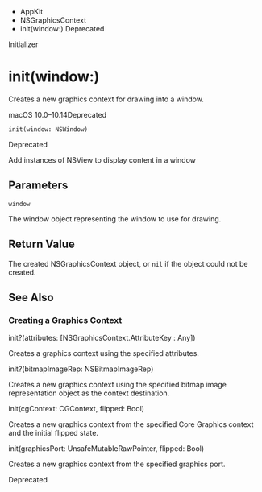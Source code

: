 

- AppKit
- NSGraphicsContext
-  init(window:) Deprecated

Initializer

# init(window:)

Creates a new graphics context for drawing into a window.

macOS 10.0–10.14Deprecated

``` source
init(window: NSWindow)
```

Deprecated

Add instances of NSView to display content in a window

## Parameters 

`window`  

The window object representing the window to use for drawing.

## Return Value

The created NSGraphicsContext object, or `nil` if the object could not be created.

## See Also

### Creating a Graphics Context

init?(attributes: [NSGraphicsContext.AttributeKey : Any])

Creates a graphics context using the specified attributes.

init?(bitmapImageRep: NSBitmapImageRep)

Creates a new graphics context using the specified bitmap image representation object as the context destination.

init(cgContext: CGContext, flipped: Bool)

Creates a new graphics context from the specified Core Graphics context and the initial flipped state.

init(graphicsPort: UnsafeMutableRawPointer, flipped: Bool)

Creates a new graphics context from the specified graphics port.

Deprecated

